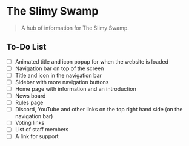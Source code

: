 # The Slimy Swamp

> A hub of information for The Slimy Swamp.

## To-Do List

- [ ] Animated title and icon popup for when the website is loaded
- [ ] Navigation bar on top of the screen
- [ ] Title and icon in the navigation bar
- [ ] Sidebar with more navigation buttons
- [ ] Home page with information and an introduction
- [ ] News board
- [ ] Rules page
- [ ] Discord, YouTube and other links on the top right hand side (on the navigation bar)
- [ ] Voting links
- [ ] List of staff members
- [ ] A link for support
